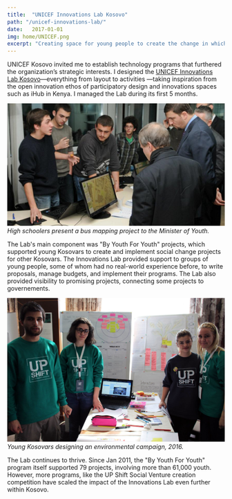 ```yaml
---
title:  "UNICEF Innovations Lab Kosovo"
path: "/unicef-innovations-lab/"
date:   2017-01-01
img: home/UNICEF.png
excerpt: "Creating space for young people to create the change in which they can believe"
---
```


UNICEF Kosovo invited me to establish technology programs that furthered the organization’s strategic interests. I designed the [UNICEF Innovations Lab Kosovo](http://kosovoinnovations.org/)—everything from layout to activities —taking inspiration from the open innovation ethos of participatory design and innovations spaces such as iHub in Kenya. I managed the Lab during its first 5 months.

![Flossk](./Flossk.png)
*High schoolers present a bus mapping project to the Minister of Youth.*

The Lab's main component was "By Youth For Youth" projects, which supported young Kosovars to create and implement social change projects for other Kosovars. The Innovations Lab provided support to groups of young people, some of whom had no real-world experience before, to write proposals, manage budgets, and implement their programs. The Lab also provided visibility to promising projects, connecting some projects to governements.

![Upshit](./Upshift.png)
*Young Kosovars designing an environmental campaign, 2016.*

The Lab continues to thrive. Since Jan 2011, the "By Youth For Youth" program itself supported 79 projects, involving more than 61,000 youth. However, more programs, like the UP Shift Social Venture creation competition have scaled the impact of the Innovations Lab even further within Kosovo.
